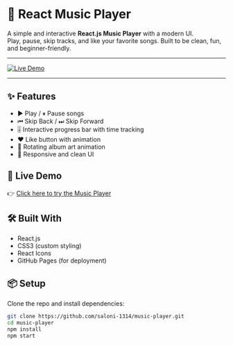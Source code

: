 # 🎵 React Music Player

A simple and interactive **React.js Music Player** with a modern UI.  
Play, pause, skip tracks, and like your favorite songs. Built to be clean, fun, and beginner-friendly.

---

[![Live Demo](https://img.shields.io/badge/demo-online-green.svg)](https://saloni-1314.github.io/music-player)

---

## ✨ Features
- ▶️ Play / ⏸ Pause songs  
- ⏮ Skip Back / ⏭ Skip Forward  
- 🎚 Interactive progress bar with time tracking  
- ❤️ Like button with animation  
- 🎨 Rotating album art animation  
- 📱 Responsive and clean UI  

## 🚀 Live Demo
👉 [Click here to try the Music Player](https://saloni-1314.github.io/music-player)

## 🛠️ Built With
- React.js
- CSS3 (custom styling)
- React Icons
- GitHub Pages (for deployment)

## 📦 Setup
Clone the repo and install dependencies:
```bash
git clone https://github.com/saloni-1314/music-player.git
cd music-player
npm install
npm start
